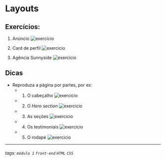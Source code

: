 # Layouts

## Exercícios:

1. Anúncio
![exercicio](https://i.imgur.com/KuJFYei.png)

2. Card de perfil
![exercicio](https://i.imgur.com/MPKSnSq.png)

3. Agência Sunnyside 
![exercicio](https://i.imgur.com/8jiaLe2.png)

## Dicas

- Reproduza a página por partes, por ex:
  - 1. O cabeçalho ![exercicio](https://i.imgur.com/Gh68L4V.png)
  - 2. O *Hero section* ![exercicio](https://i.imgur.com/8jiaLe2.png)
  - 3. As seções ![exercicio](https://i.imgur.com/DqJjZ7I.png)
  - 4. Os testimoniais ![exercicio](https://i.imgur.com/A7XwkP4.png)
  - 5. O rodapé ![exercicio](https://i.imgur.com/GUufwGd.png)

---

###### tags: `módulo 1` `front-end` `HTML` `CSS`
